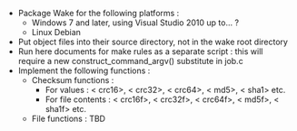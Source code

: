 - Package Wake for the following platforms :
	- Windows 7 and later, using Visual Studio 2010 up to... ?
	- Linux Debian
- Put object files into their source directory, not in the wake root directory
- Run here documents for make rules as a separate script : this will require a new construct\_command\_argv() substitute in job.c
- Implement the following functions :
	- Checksum functions :
		- For values : < crc16>, < crc32>, < crc64>, < md5>, < sha1> etc.
		- For file contents : < crc16f>, < crc32f>, < crc64f>, < md5f>, < sha1f> etc.
	- File functions : TBD